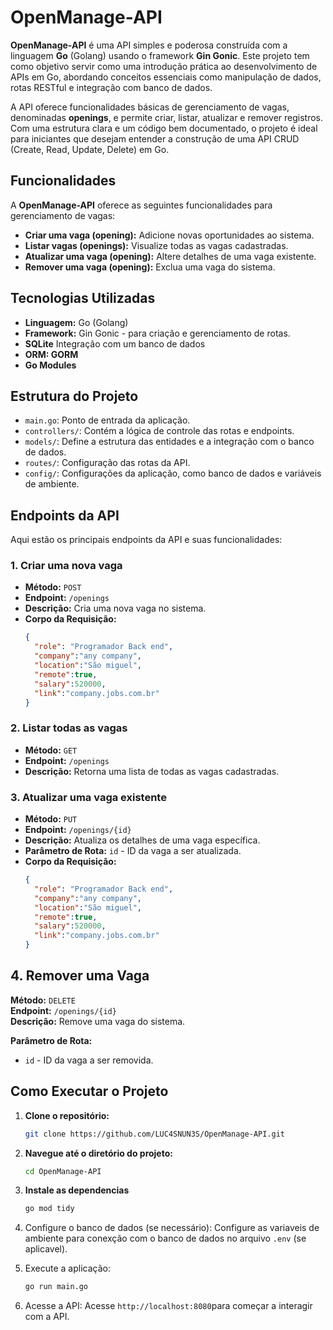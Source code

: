 # OpenManage-API

**OpenManage-API** é uma API simples e poderosa construída com a linguagem **Go** (Golang) usando o framework **Gin Gonic**. Este projeto tem como objetivo servir como uma introdução prática ao desenvolvimento de APIs em Go, abordando conceitos essenciais como manipulação de dados, rotas RESTful e integração com banco de dados.

A API oferece funcionalidades básicas de gerenciamento de vagas, denominadas **openings**, e permite criar, listar, atualizar e remover registros. Com uma estrutura clara e um código bem documentado, o projeto é ideal para iniciantes que desejam entender a construção de uma API CRUD (Create, Read, Update, Delete) em Go.

## Funcionalidades

A **OpenManage-API** oferece as seguintes funcionalidades para gerenciamento de vagas:

- **Criar uma vaga (opening):** Adicione novas oportunidades ao sistema.
- **Listar vagas (openings):** Visualize todas as vagas cadastradas.
- **Atualizar uma vaga (opening):** Altere detalhes de uma vaga existente.
- **Remover uma vaga (opening):** Exclua uma vaga do sistema.

## Tecnologias Utilizadas

- **Linguagem:** Go (Golang)
- **Framework:** Gin Gonic - para criação e gerenciamento de rotas.
- **SQLite** Integração com um banco de dados
- **ORM: GORM**
- **Go Modules**

## Estrutura do Projeto

- `main.go`: Ponto de entrada da aplicação.
- `controllers/`: Contém a lógica de controle das rotas e endpoints.
- `models/`: Define a estrutura das entidades e a integração com o banco de dados.
- `routes/`: Configuração das rotas da API.
- `config/`: Configurações da aplicação, como banco de dados e variáveis de ambiente.

## Endpoints da API

Aqui estão os principais endpoints da API e suas funcionalidades:

### 1. Criar uma nova vaga

- **Método:** `POST`
- **Endpoint:** `/openings`
- **Descrição:** Cria uma nova vaga no sistema.
- **Corpo da Requisição:**
  ```json
  {
	"role": "Programador Back end",
	"company":"any company",
	"location":"São miguel",
	"remote":true,
	"salary":520000,
	"link":"company.jobs.com.br"
  }
### 2. Listar todas as vagas

- **Método:** `GET`
- **Endpoint:** `/openings`
- **Descrição:** Retorna uma lista de todas as vagas cadastradas.

### 3. Atualizar uma vaga existente

- **Método:** `PUT`
- **Endpoint:** `/openings/{id}`
- **Descrição:** Atualiza os detalhes de uma vaga específica.
- **Parâmetro de Rota:** `id` - ID da vaga a ser atualizada.
- **Corpo da Requisição:**
  ```json
  {
	"role": "Programador Back end",
	"company":"any company",
	"location":"São miguel",
	"remote":true,
	"salary":520000,
	"link":"company.jobs.com.br"
  }

## 4. Remover uma Vaga

**Método:** `DELETE`  
**Endpoint:** `/openings/{id}`  
**Descrição:** Remove uma vaga do sistema.

**Parâmetro de Rota:**  
- `id` - ID da vaga a ser removida.

## Como Executar o Projeto

1. **Clone o repositório:**

   ```bash
   git clone https://github.com/LUC4SNUN3S/OpenManage-API.git
   
2. **Navegue até o diretório do projeto:**
    ```bash
    cd OpenManage-API

3. **Instale as dependencias**
     ```bash
     go mod tidy
4. Configure o banco de dados (se necessário):
   Configure as variaveis de ambiente para conexção com o banco de dados no arquivo `.env` (se aplicavel).

5. Execute a aplicação:
   ```bash
   go run main.go
6. Acesse a API:
   Acesse `http://localhost:8080`para começar a interagir com a API.
  

         
    
   
  

  
